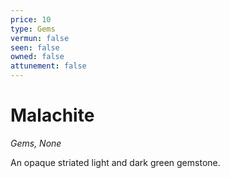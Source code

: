 ```yaml
---
price: 10
type: Gems
vermun: false
seen: false
owned: false
attunement: false
---
```

# Malachite

*Gems, None*

An opaque striated light and dark green gemstone.